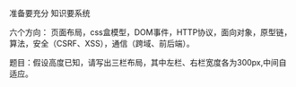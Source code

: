 准备要充分
知识要系统


六个方向：
页面布局，css盒模型，DOM事件，HTTP协议，面向对象，原型链，算法，安全（CSRF、XSS），通信（跨域、前后端）。

题目：假设高度已知，请写出三栏布局，其中左栏、右栏宽度各为300px,中间自适应。